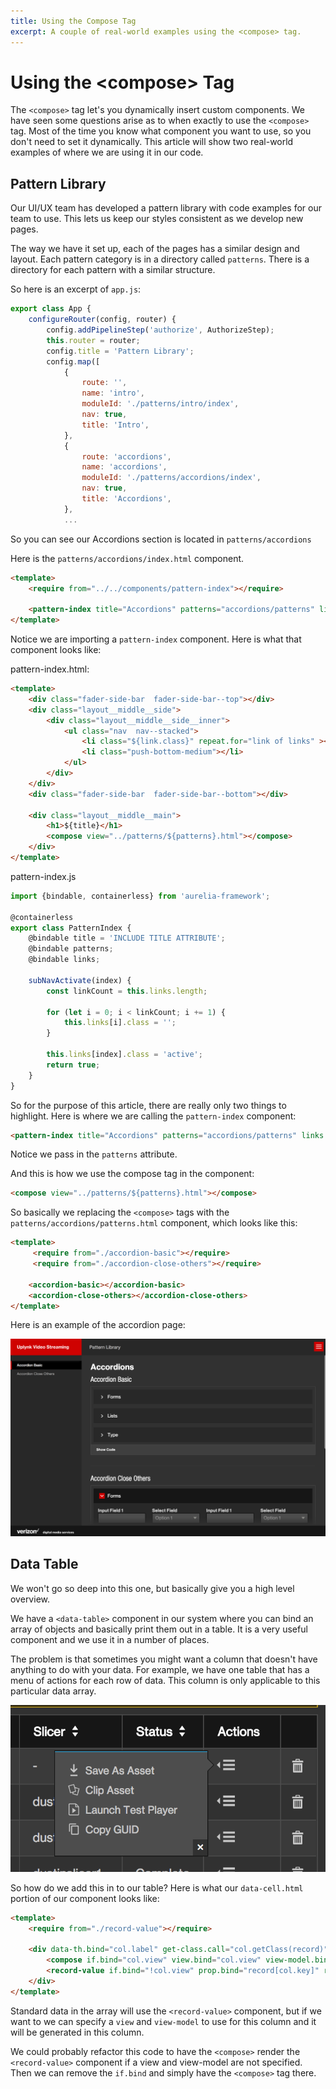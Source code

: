 ```yaml
---
title: Using the Compose Tag
excerpt: A couple of real-world examples using the <compose> tag.
---
```


# Using the &lt;compose&gt; Tag

The `<compose>` tag let's you dynamically insert custom components. We have seen some questions arise as to when exactly to use the `<compose>` tag. Most of the time you know what component you want to use, so you don't need to set it dynamically. This article will show two real-world examples of where we are using it in our code.


## Pattern Library

Our UI/UX team has developed a pattern library with code examples for our team to use. This lets us keep our styles consistent as we develop new pages.

The way we have it set up, each of the pages has a similar design and layout. Each pattern category is in a directory called `patterns`. There is a directory for each pattern with a similar structure. 

So here is an excerpt of `app.js`:

```js
export class App {
    configureRouter(config, router) {
        config.addPipelineStep('authorize', AuthorizeStep);
        this.router = router;
        config.title = 'Pattern Library';
        config.map([
            {
                route: '',
                name: 'intro',
                moduleId: './patterns/intro/index',
                nav: true,
                title: 'Intro',
            },
            {
                route: 'accordions',
                name: 'accordions',
                moduleId: './patterns/accordions/index',
                nav: true,
                title: 'Accordions',
            },
            ...
```

So you can see our Accordions section is located in `patterns/accordions`

Here is the `patterns/accordions/index.html` component. 

```html
<template>
    <require from="../../components/pattern-index"></require>

    <pattern-index title="Accordions" patterns="accordions/patterns" links.bind="links"></pattern-index>
</template>
```

Notice we are importing a `pattern-index` component. Here is what that component looks like:

pattern-index.html:

```html
<template>
    <div class="fader-side-bar  fader-side-bar--top"></div>
    <div class="layout__middle__side">
        <div class="layout__middle__side__inner">
            <ul class="nav  nav--stacked">
                <li class="${link.class}" repeat.for="link of links" ><a click.delegate="subNavActivate($index)" href="#${link.href}">${link.title}</a></li>
                <li class="push-bottom-medium"></li>
            </ul>
        </div>
    </div>
    <div class="fader-side-bar  fader-side-bar--bottom"></div>

    <div class="layout__middle__main">
        <h1>${title}</h1>
        <compose view="../patterns/${patterns}.html"></compose>
    </div>
</template>
```

pattern-index.js

```js
import {bindable, containerless} from 'aurelia-framework';

@containerless
export class PatternIndex {
    @bindable title = 'INCLUDE TITLE ATTRIBUTE';
    @bindable patterns;
    @bindable links;

    subNavActivate(index) {
        const linkCount = this.links.length;

        for (let i = 0; i < linkCount; i += 1) {
            this.links[i].class = '';
        }

        this.links[index].class = 'active';
        return true;
    }
}
```

So for the purpose of this article, there are really only two things to highlight. Here is where we are calling the `pattern-index` component:

```html
<pattern-index title="Accordions" patterns="accordions/patterns" links.bind="links"></pattern-index>
```

Notice we pass in the `patterns` attribute.

And this is how we use the compose tag in the component:

```html
<compose view="../patterns/${patterns}.html"></compose>
```

So basically we replacing the `<compose>` tags with the `patterns/accordions/patterns.html` component, which looks like this:

```html
<template>
     <require from="./accordion-basic"></require>
     <require from="./accordion-close-others"></require>

    <accordion-basic></accordion-basic>
    <accordion-close-others></accordion-close-others>
</template>
```
Here is an example of the accordion page:

![Accordion Page](images/accordion-screenshot.png "Accordion Page")


## Data Table

We won't go so deep into this one, but basically give you a high level overview.

We have a `<data-table>` component in our system where you can bind an array of objects and basically print them out in a table. It is a very useful component and we use it in a number of places. 

The problem is that sometimes you might want a column that doesn't have anything to do with your data. For example, we have one table that has a menu of actions for each row of data. This column is only applicable to this particular data array.

![screenshot example](images/column-actions.png "Example Screenshot")

So how do we add this in to our table? Here is what our `data-cell.html` portion of our component looks like:

```html
<template>
    <require from="./record-value"></require>

    <div data-th.bind="col.label" get-class.call="col.getClass(record)" class.bind="cls">
        <compose if.bind="col.view" view.bind="col.view" view-model.bind="col.viewModel" model.bind="{record: record}"></compose>
        <record-value if.bind="!col.view" prop.bind="record[col.key]" record.bind="record" get-value.call="col.getValue(record)" title="${col.getValue(record)}"></record-value>
    </div>
</template>
```

Standard data in the array will use the `<record-value>` component, but if we want to we can specify a `view` and `view-model` to use for this column and it will be generated in this column. 

We could probably refactor this code to have the `<compose>` render the `<record-value>` component if a view and view-model are not specified. Then we can remove the `if.bind` and simply have the `<compose>` tag there.